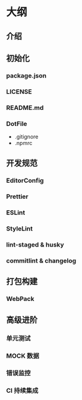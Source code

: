 # 大纲

## 介绍

## 初始化

### package.json

### LICENSE

### README.md

### DotFile

- .gitignore
- .npmrc

## 开发规范

### EditorConfig

### Prettier

### ESLint

### StyleLint

### lint-staged & husky

### commitlint & changelog

## 打包构建

### WebPack

## 高级进阶

### 单元测试

### MOCK 数据

### 错误监控

### CI 持续集成